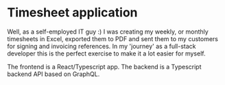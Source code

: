 # Timesheet application

Well, as a self-employed IT guy :) I was creating my weekly, or monthly timesheets in Excel, exported them to PDF and sent them to my customers for signing and invoicing references.
In my 'journey' as a full-stack developer this is the perfect exercise to make it a lot easier for myself.

The frontend is a React/Typescript app.
The backend is a Typescript backend API based on GraphQL.